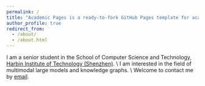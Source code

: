 ```yaml
---
permalink: /
title: "Academic Pages is a ready-to-fork GitHub Pages template for academic personal websites"
author_profile: true
redirect_from: 
  - /about/
  - /about.html
---
```


I am a senior student in the School of Computer Science and Technology, [Harbin Institute of Technology (Shenzhen)](https://www.hitsz.edu.cn). \\
I am interested in the field of multimodal large models and knowledge graphs. \\
Welcome to contact me by [email](zls030726@stu.hit.edu.cn).
